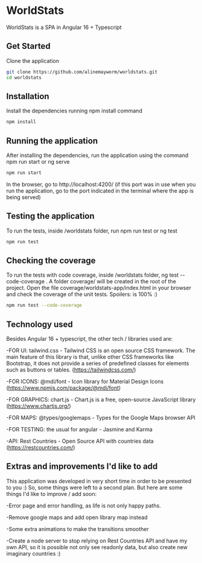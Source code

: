 # WorldStats

WorldStats is a SPA in Angular 16 + Typescript

## Get Started

Clone the application

```bash
git clone https://github.com/alinemayworm/worldstats.git
cd worldstats
```

## Installation

Install the dependencies running npm install command

```bash
npm install
```

## Running the application

After installing the dependencies, run the application using the command npm run start or ng serve

```bash
npm run start
```

In the browser, go to http://localhost:4200/ (if this port was in use when you run the application, go to the port indicated in the terminal where the app is being served)

## Testing the application

To run the tests, inside /worldstats folder, run npm run test or ng test

```bash
npm run test
```

## Checking the coverage

To run the tests with code coverage, inside /worldstats folder, ng test --code-coverage . A folder coverage/ will be created in the root of the project. Open the file coverage/worldstats-app/index.html in your browser and check the coverage of the unit tests. Spoilers: is 100% :)

```bash
npm run test --code-coverage
```

## Technology used

Besides Angular 16 + typescript, the other tech / libraries used are:

-FOR UI: tailwind.css - Tailwind CSS is an open source CSS framework. The main feature of this library is that, unlike other CSS frameworks like Bootstrap, it does not provide a series of predefined classes for elements such as buttons or tables. (https://tailwindcss.com/)

-FOR ICONS: @mdi/font - Icon library for Material Design Icons (https://www.npmjs.com/package/@mdi/font)

-FOR GRAPHICS: chart.js - Chart.js is a free, open-source JavaScript library (https://www.chartjs.org/)

-FOR MAPS: @types/googlemaps - Types for the Google Maps browser API

-FOR TESTING: the usual for angular - Jasmine and Karma

-API: Rest Countries - Open Source API with countries data (https://restcountries.com/)

## Extras and improvements I'd like to add

This application was developed in very short time in order to be presented to you :)
So, some things were left to a second plan. But here are some things I'd like to improve / add soon:

-Error page and error handling, as life is not only happy paths.

-Remove google maps and add open library map instead

-Some extra animations to make the transitions smoother

-Create a node server to stop relying on Rest Countries API and have my own API, so it is possible not only see readonly data, but also create new imaginary countries :)

